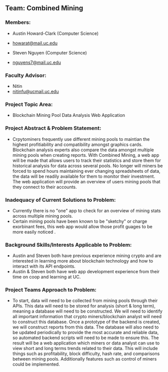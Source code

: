 ## Team: Combined Mining 
### Members:
* Austin Howard-Clark (Computer Science)
* howarat@mail.uc.edu

* Steven Nguyen (Computer Science)
* nguyens7@mail.uc.edu

### Faculty Advisor:
* Nitin
* nitinfu@ucmail.uc.edu

### Project Topic Area:
* Blockchain Mining Pool Data Analysis Web Application

### Project Abstract & Problem Statement:
* Crpytominers frequently use different mining pools to maintian the highest profitiability and compatibility amongst graphics cards. Blockchain analysis experts also compare the data amongst multiple mining pools when creating reports. With Combined Mining, a web app will be made that allows users to track their statistics and store them for historical analysis for data across several pools. No longer will miners be forced to spend hours maintaining ever changing spreadsheets of data, the data will be readily available for them to monitor their investment. The web application will provide an overview of users mining pools that they connect to their accounts.

### Inadequacy of Current Solutions to Problem:
* Currently there is no "one" app to check for an overview of mining stats across multiple mining pools.
* Certain mining pools have been known to be "sketchy" or charge exorbinant fees, this web app would allow those profit guages to be more easily noticed .

### Background Skills/Interests Applicable to Problem:
* Austin and Steven both have previous experience mining crypto and are interested in learning more about blockchain technology and how to interact with its API endpoints.
* Austin & Steven both have web app development experience from their time on coop and learning at UC.

### Project Teams Approach to Problem:
* To start, data will need to be collected from mining pools through their APIs. This data will need to be stored for analysis (short & long term), meaning a database will need to be constructed. We will need to identify all important information that crypto miners/blockchain analyst will need to construct this database. Once a prototype of the backend is created, we will construct reports from this data. The database will also need to be updated periodically to provide the most accurate and reliable data, so automated backend scripts will need to be made to ensure this. The result will be a web application which miners or data analyst can use to view short and long terms trends related to their data. This will include things such as profitability, block difficulty, hash rate, and comparisons between mining pools. Additionally features such as control of miners could be implemented. 
